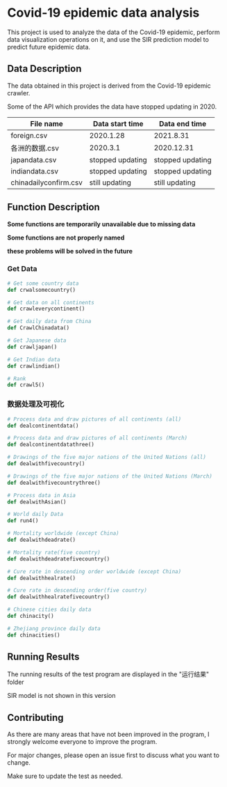 # Covid-19 epidemic data analysis

This project is used to analyze the data of the Covid-19 epidemic, perform data visualization operations on it, and use the SIR prediction model to predict future epidemic data.



##  Data Description

The data obtained in this project is derived from the Covid-19 epidemic crawler.

Some of the API which provides the data have stopped updating in 2020.

| File name             | Data start time  | Data end time    |
| --------------------- | ---------------- | ---------------- |
| foreign.csv           | 2020.1.28        | 2021.8.31        |
| 各洲的数据.csv        | 2020.3.1         | 2020.12.31       |
| japandata.csv         | stopped updating | stopped updating |
| indiandata.csv        | stopped updating | stopped updating |
| chinadailyconfirm.csv | still updating   | still updating   |

## Function Description

**Some functions are temporarily unavailable due to missing data**

**Some functions are not properly named**

**these problems will be solved in the future**

### Get Data

```python
# Get some country data
def crwalsomecountry()
```

```python
# Get data on all continents
def crawleverycontinent()
```

```python
# Get daily data from China
def CrawlChinadata()
```

```python
# Get Japanese data
def crawljapan()
```

```python
# Get Indian data
def crawlindian()
```

```python
# Rank
def crawl5()
```

### 数据处理及可视化

```python
# Process data and draw pictures of all continents (all)
def dealcontinentdata()
```

```python
# Process data and draw pictures of all continents (March)
def dealcontinentdatathree()
```

```python
# Drawings of the five major nations of the United Nations (all)
def dealwithfivecountry()
```

```python
# Drawings of the five major nations of the United Nations (March)
def dealwithfivecountrythree()
```

```python
# Process data in Asia
def dealwithAsian()
```

```python
# World daily Data
def run4()
```

```python
# Mortality worldwide (except China)
def dealwithdeadrate()
```

```python
# Mortality rate(five country)
def dealwithdeadratefivecountry()
```

```python
# Cure rate in descending order worldwide (except China)
def dealwithhealrate()
```

```python
# Cure rate in descending order(five country)
def dealwithhealratefivecountry()
```

```python
# Chinese cities daily data
def chinacity()
```

```python
# Zhejiang province daily data
def chinacities()
```

## Running Results

The running results of the test program are displayed in the "运行结果" folder

SIR model is not shown in this version

## Contributing

As there are many areas that have not been improved in the program, I strongly welcome everyone to improve the program.

For major changes, please open an issue first to discuss what you want to change.

Make sure to update the test as needed.


